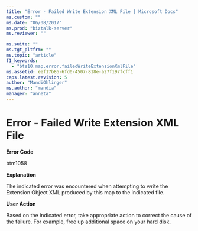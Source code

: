 ```yaml
---
title: "Error - Failed Write Extension XML File | Microsoft Docs"
ms.custom: ""
ms.date: "06/08/2017"
ms.prod: "biztalk-server"
ms.reviewer: ""

ms.suite: ""
ms.tgt_pltfrm: ""
ms.topic: "article"
f1_keywords: 
  - "bts10.map.error.failedWriteExtensionXmlFile"
ms.assetid: eef17b86-6fd0-4507-818e-a27f197fcff1
caps.latest.revision: 5
author: "MandiOhlinger"
ms.author: "mandia"
manager: "anneta"
---
```

# Error - Failed Write Extension XML File
**Error Code**  
  
 btm1058  
  
 **Explanation**  
  
 The indicated error was encountered when attempting to write the Extension Object XML produced by this map to the indicated file.  
  
 **User Action**  
  
 Based on the indicated error, take appropriate action to correct the cause of the failure. For example, free up additional space on your hard disk.
